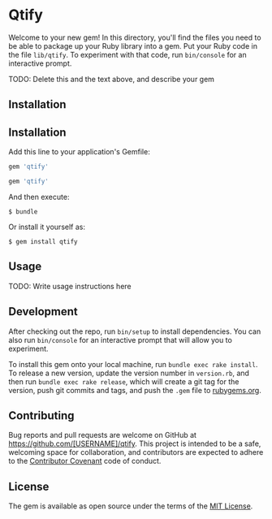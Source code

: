 # Qtify

Welcome to your new gem! In this directory, you'll find the files you need to be able to package up your Ruby library into a gem. Put your Ruby code in the file `lib/qtify`. To experiment with that code, run `bin/console` for an interactive prompt.

TODO: Delete this and the text above, and describe your gem

## Installation
## Installation

Add this line to your application's Gemfile:

```ruby
gem 'qtify'
```

```ruby
gem 'qtify'
``` 

And then execute:

    $ bundle

Or install it yourself as:

    $ gem install qtify

## Usage

TODO: Write usage instructions here

## Development

After checking out the repo, run `bin/setup` to install dependencies. You can also run `bin/console` for an interactive prompt that will allow you to experiment.

To install this gem onto your local machine, run `bundle exec rake install`. To release a new version, update the version number in `version.rb`, and then run `bundle exec rake release`, which will create a git tag for the version, push git commits and tags, and push the `.gem` file to [rubygems.org](https://rubygems.org).

## Contributing

Bug reports and pull requests are welcome on GitHub at https://github.com/[USERNAME]/qtify. This project is intended to be a safe, welcoming space for collaboration, and contributors are expected to adhere to the [Contributor Covenant](http://contributor-covenant.org) code of conduct.


## License

The gem is available as open source under the terms of the [MIT License](http://opensource.org/licenses/MIT).
